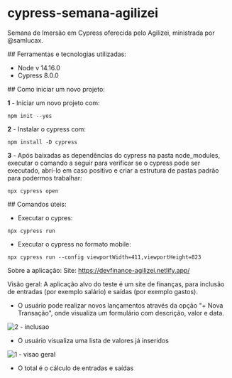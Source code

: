﻿# cypress-semana-agilizei
 
 Semana de Imersão em Cypress oferecida pelo Agilizei, ministrada por @samlucax.

 
﻿## Ferramentas e tecnologias utilizadas:

- Node v 14.16.0
- Cypress 8.0.0


﻿## Como iniciar um novo projeto:

**1** - Iniciar um novo projeto com:
```
npm init --yes
```

**2** - Instalar o cypress com:
```
npm install -D cypress
```

**3** - Após baixadas as dependências do cypress na pasta node_modules, executar o comando a seguir para verificar se o cypress pode ser executado, abrí-lo em caso positivo e criar a estrutura de pastas padrão para podermos trabalhar:
```
npx cypress open
```

﻿## Comandos úteis:

- Executar o cypres:
```
npx cypress run
```

- Executar o cypress no formato mobile:
```
npx cypress run --config viewportWidth=411,viewportHeight=823 
```

Sobre a aplicação:
Site: https://devfinance-agilizei.netlify.app/

Visão geral: A aplicação alvo do teste é um site de finanças, para inclusão de entradas (por exemplo salário) e saídas (por exemplo gastos).

- O usuário pode realizar novos lançamentos através da opção "+ Nova Transação", onde visualiza um formulário com descrição, valor e data.

![2 - inclusao](https://user-images.githubusercontent.com/7033231/127940482-ea11a8bd-2da4-4f0a-b19b-47d610786783.png)


- O usuário visualiza uma lista de valores já inseridos

![1 - visao geral](https://user-images.githubusercontent.com/7033231/127940471-fa81c164-de29-40a0-b986-19d2f92ec5c3.png)


- O total é o cálculo de entradas e saídas


